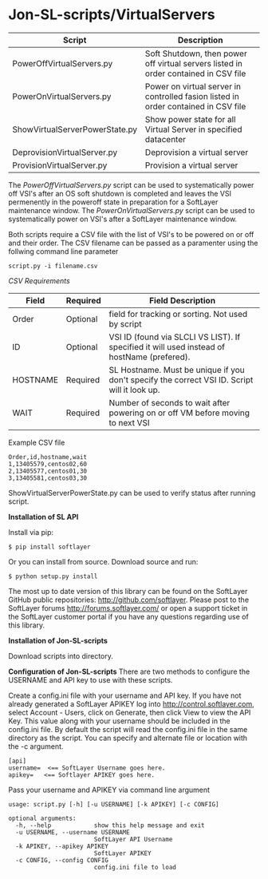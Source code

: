 **Jon-SL-scripts/VirtualServers**
==============

Script | Description
------ | -----------
PowerOffVirtualServers.py| Soft Shutdown, then power off virtual servers listed in order contained in CSV file
PowerOnVirtualServers.py| Power on virtual server in controlled fasion listed in order contained in CSV file
ShowVirtualServerPowerState.py| Show power state for all Virtual Server in specified datacenter
DeprovisionVirtualServer.py| Deprovision a virtual server
ProvisionVirtualServer.py| Provision a virtual server

The *PowerOffVirtualServers.py* script can be used to systematically power off VSI's after an OS soft shutdown 
is completed and leaves the VSI permenently in the poweroff state in preparation for a SoftLayer maintenance window. 
The *PowerOnVirtualServers.py* script can be used to systematically power on VSI's after a SoftLayer maintenance window.

Both scripts require a CSV file with the list of VSI's to be powered on or off and their order.   The CSV filename
can be passed as a paramenter using the follwing command line parameter
```
script.py -i filename.csv
```
*CSV Requirements*

Field | Required |Field Description
----- | -------- |-----------------
Order | Optional |field for tracking or sorting.  Not used by script
ID    | Optional |VSI ID (found via SLCLI VS LIST). If specified it will used instead of hostName (prefered). 
HOSTNAME|Required|SL Hostname. Must be unique if you don't specify the correct VSI ID.  Script will it look up.
WAIT  | Required |Number of seconds to wait after powering on or off VM before moving to next VSI

Example CSV file
```
Order,id,hostname,wait
1,13405579,centos02,60
2,13405577,centos01,30
3,13405581,centos03,30
```
ShowVirtualServerPowerState.py can be used to verify status after running script.


**Installation of SL API**

Install via pip:
```
$ pip install softlayer
```
Or you can install from source. Download source and run:

```
$ python setup.py install
```
The most up to date version of this library can be found on the SoftLayer GitHub public repositories: http://github.com/softlayer. Please post to the SoftLayer forums http://forums.softlayer.com/ or open a support ticket in the SoftLayer customer portal if you have any questions regarding use of this library.

**Installation of Jon-SL-scripts**

Download scripts into directory.

**Configuration of Jon-SL-scripts**
There are two methods to configure the USERNAME and API key to use with these scripts.


Create a config.ini file with your username and API key.  If you have not already generated a SoftLayer APIKEY log into http://control.softlayer.com, select Account - Users, click on Generate, then click View to view the API Key.  This value along with your username should be included in the config.ini file.  By default the script will read the config.ini file in the same directory as the script.   You can specify and alternate file or location with the -c argument.
```
[api]
username=  <== SoftLayer Username goes here.
apikey=   <== Softlayer APIKEY goes here.
```

Pass your username and APIKEY via command line argument
```
usage: script.py [-h] [-u USERNAME] [-k APIKEY] [-c CONFIG]

optional arguments:
  -h, --help            show this help message and exit
  -u USERNAME, --username USERNAME
                        SoftLayer API Username
  -k APIKEY, --apikey APIKEY
                        SoftLayer APIKEY
  -c CONFIG, --config CONFIG
                        config.ini file to load
```
